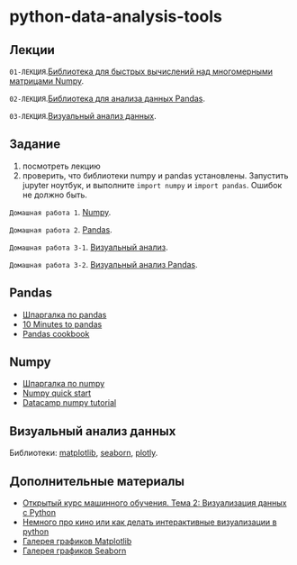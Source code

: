 # python-data-analysis-tools

## Лекции

`01-ЛЕКЦИЯ`.[Библиотека для быстрых вычислений над многомерными матрицами Numpy](/lectures/02-theory-numpy.ipynb).

`02-ЛЕКЦИЯ`.[Библиотека для анализа данных Pandas](/lectures/03-theory-pandas.ipynb).

`03-ЛЕКЦИЯ`.[Визуальный анализ данных](/lectures/04-theory-visualisation.ipynb).

## Задание

1. посмотреть лекцию
2. проверить, что библиотеки numpy и pandas установлены. Запустить jupyter ноутбук, и выполните `import numpy` и `import pandas`. Ошибок не должно быть.

`Домашная работа 1`. [Numpy](/hw/97-hw-numpy.ipynb).

`Домашная работа 2`. [Pandas](/hw/98-hw-pandas.ipynb).

`Домашная работа 3-1`. [Визуальный анализ](/hw/05-hw-visualisation.ipynb).

`Домашная работа 3-2`. [Визуальный анализ Pandas](/06-hw-visualization-pandas.ipynb).


## Pandas

- [Шпаргалка по pandas](https://github.com/pandas-dev/pandas/blob/master/doc/cheatsheet/Pandas_Cheat_Sheet.pdf)
- [10 Minutes to pandas](http://pandas.pydata.org/pandas-docs/stable/10min.html)
- [Pandas cookbook](http://pandas.pydata.org/pandas-docs/stable/cookbook.html#cookbook)

## Numpy

- [Шпаргалка по numpy](https://s3.amazonaws.com/assets.datacamp.com/blog_assets/Numpy_Python_Cheat_Sheet.pdf)
- [Numpy quick start](https://docs.scipy.org/doc/numpy/user/quickstart.html)
- [Datacamp numpy tutorial](https://www.datacamp.com/community/tutorials/python-numpy-tutorial) 

## Визуальный анализ данных

Библиотеки: [matplotlib](https://matplotlib.org/), [seaborn](http://seaborn.pydata.org/index.html), [plotly](https://plot.ly/python/reference/).

## Дополнительные материалы

- [Открытый курс машинного обучения. Тема 2: Визуализация данных c Python](https://habr.com/company/ods/blog/323210/)
- [Немного про кино или как делать интерактивные визуализации в python](https://habr.com/post/308162/)
- [Галерея графиков Matplotlib](https://matplotlib.org/gallery/index.html)
- [Галерея графиков Seaborn](http://seaborn.pydata.org/examples/index.html)
